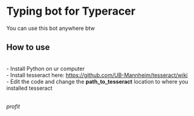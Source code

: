 # Typing bot for Typeracer

You can use this bot anywhere btw

## How to use
<br> - Install Python on ur computer
<br> - Install tesseract here: https://github.com/UB-Mannheim/tesseract/wiki
<br> - Edit the code and change the <b>path_to_tesseract</b> location to where you installed tesseract

<br> <i> profit</i>
